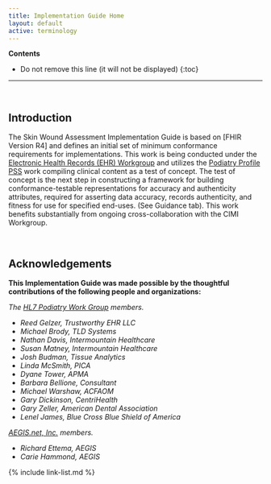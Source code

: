 ```yaml
---
title: Implementation Guide Home
layout: default
active: terminology
---
```


<!-- TOC  the css styling for this is \pages\assets\css\project.css under 'markdown-toc'-->
**Contents**

* Do not remove this line (it will not be displayed)
{:toc}

---

<!-- end TOC -->

<br />

## Introduction

The Skin Wound Assessment Implementation Guide is based on [FHIR Version R4] and defines an initial set of  minimum conformance requirements for implementations. This work is being conducted under the [Electronic Health Records (EHR) Workgroup](https://confluence.hl7.org/display/EHR) and utilizes the [Podiatry Profile PSS](https://confluence.hl7.org/display/CIC/Skin+and+Wound+PSS) work compiling clinical content as a test of concept. The test of concept is the next step in constructing a framework for building conformance-testable representations for accuracy and authenticity attributes, required for asserting data accuracy, records authenticity, and fitness for use for specified end-uses. (See Guidance tab). This work benefits substantially from ongoing cross-collaboration with the CIMI Workgroup.  

<br />

## Acknowledgements

**This Implementation Guide was made possible by the thoughtful contributions of the following people and organizations:**

*The [HL7 Podiatry Work Group](https://confluence.hl7.org/display/EHR/Podiatry) members.*

- *Reed Gelzer, Trustworthy EHR LLC*
- *Michael Brody, TLD Systems*
- *Nathan Davis, Intermountain Healthcare*
- *Susan Matney, Intermountain Healthcare*
- *Josh Budman, Tissue Analytics*
- *Linda McSmith, PICA*
- *Dyane Tower, APMA*
- *Barbara Bellione, Consultant*
- *Michael Warshaw, ACFAOM*
- *Gary Dickinson, CentriHealth*
- *Gary Zeller, American Dental Association*
- *Lenel James, Blue Cross Blue Shield of America*

*[AEGIS.net, Inc.](http://www.aegis.net) members.*

- *Richard Ettema, AEGIS*
- *Carie Hammond, AEGIS*


{% include link-list.md %}
